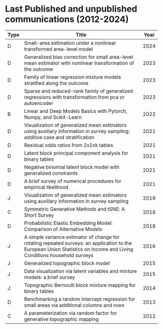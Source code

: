 # Last Published and unpublished communications (2012-2024)

| Type | Title | Year |
| --- | --- | --- |
| D | Small-area estimation under a nonlinear transformed area-level model | 2024 |
| D | Generalized bias correction for small area-level mean estimator with nonlinear transformation of the outcome |2023 |
| D | Family of linear regression mixture models stratified along the outcome |2023 |
| D | Sparse and reduced-rank family of generalized regressions with transformation from pca or autoencoder | 2023 |
| B | Linear and Deep Models Basics with Pytorch, Numpy, and Scikit-Learn | 2022 |
| D | Visualization of generalized mean estimators using auxiliary information in survey sampling: additive case and stratification |2021 |
| D | Residual odds ratios from 2x2xk tables |2021 |
| D | Latent block principal component analysis for binary tables |2021 |
| D | Negative binomial latent block model with generalized constraints |2021 |
| D | A brief survey of numerical procedures for empirical likelihood | 2021 |
| J | Visualization of generalized mean estimators using auxiliary information in survey sampling | 2019 |
| C | Symmetric Generative Methods and tSNE: A Short Survey | 2018 |
| D | Probabilistic Elastic Embedding Model: Comparison of Alternative Models | 2018 |
| J | A simple variance estimator of change for rotating repeated surveys: an application to the European Union Statistics on Income and Living Conditions household surveys | 2016 |
| J | Generalized topographic block model | 2015 |
| J |  Data visualization via latent variables and mixture models: a brief survey | 2015 |
| J | Topographic Bernoulli block mixture mapping for binary tables | 2014 |
| D | Benchmarking a random intercept regression for small areas via additional columns and rows | 2013 |
| C | A parameterization via random factor for generative topographic mapping | 2012 |





